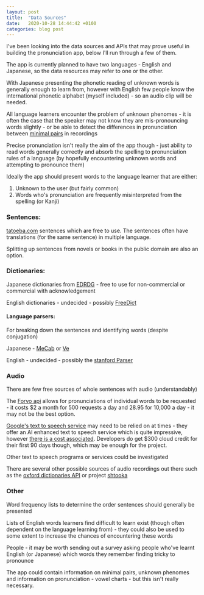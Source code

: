 ```yaml
---
layout: post
title:  "Data Sources"
date:   2020-10-28 14:44:42 +0100
categories: blog post
---
```


I've been looking into the data sources and APIs that may prove useful in building the pronunciation app, below I'll run through a few of them.

The app is currently planned to have two languages - English and Japanese, so the data resources may refer to one or the other.

With Japanese presenting the phonetic reading of unknown words is generally enough to learn from, however with English few people know the international phonetic alphabet (myself included) - so an audio clip will be needed.

All language learners encounter the problem of unknown phenomes - it is often the case that the speaker may not know they are mis-pronouncing words slightly - or be able to detect the differences in pronunciation between [minimal pairs](https://en.wikipedia.org/wiki/Minimal_pair#:~:text=In%20phonology%2C%20minimal%20pairs%20are,separate%20phonemes%20in%20the%20language.) in recordings

Precise pronunciation isn't really the aim of the app though - just ability to read words generally correctly and absorb the spelling to pronunciation rules of a language (by hopefully encountering unknown words and attempting to pronounce them)

Ideally the app should present words to the language learner that are either:

1. Unknown to the user (but fairly common)
2. Words who's pronunciation are frequently misinterpreted from the spelling (or Kanji)

### Sentences:

[tatoeba.com]() sentences which are free to use. The sentences often have translations (for the same sentence) in multiple language.

Splitting up sentences from novels or books in the public domain are also an option.

### Dictionaries:

Japanese dictionaries from [EDRDG](http://www.edrdg.org/) - free to use for non-commercial or commercial with acknowledgement

English dictionaries - undecided - possibly [FreeDict](https://freedict.org/downloads/)

#### Language parsers:

For breaking down the sentences and identifying words (despite conjugation)

Japanese - [MeCab](http://taku910.github.io/mecab/) or [Ve](https://github.com/Kimtaro/ve)

English - undecided - possibly the [stanford Parser](https://nlp.stanford.edu/software/lex-parser.shtml)

### Audio

There are few free sources of whole sentences with audio (understandably)

The [Forvo api](https://api.forvo.com/) allows for pronunciations of individual words to be requested - it costs $2 a month for 500 requests a day and 28.95 for 10,000 a day - it may not be the best option.

[Google's text to speech service](https://cloud.google.com/text-to-speech) may need to be relied on at times - they offer an AI enhanced text to speech service which is quite impressive, however [there is a cost associated](https://cloud.google.com/text-to-speech/pricing). Developers do get $300 cloud credit for their first 90 days though, which may be enough for the project.

Other text to speech programs or services could be investigated

There are several other possible sources of audio recordings out there such as the [oxford dictionaries API](https://developer.oxforddictionaries.com/) or project [shtooka](http://shtooka.net/)

### Other

Word frequency lists to determine the order sentences should generally be presented

Lists of English words learners find difficult to learn exist (though often dependent on the language learning from) - they could also be used to some extent to increase the chances of encountering these words

People - it may be worth sending out a survey asking people who've learnt English (or Japanese) which words they remember finding tricky to pronounce

The app could contain information on minimal pairs, unknown phenomes and information on pronunciation - vowel charts - but this isn't really necessary.